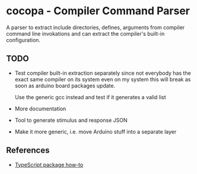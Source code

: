 # cocopa - Compiler Command Parser
A parser to extract include directories, defines, arguments from compiler command line invokations and can extract the compiler's built-in configuration.

## TODO
* Test compiler built-in extraction separately since not everybody has the exact same compiler on its system even on my system this will break as soon as arduino board packages update.  
  
  Use the generic gcc instead and test if it generates a valid list
* More documentation
* Tool to generate stimulus and response JSON
* Make it more generic, i.e. move Arduino stuff into a separate layer

## References
* [TypeScript package how-to](https://itnext.io/step-by-step-building-and-publishing-an-npm-typescript-package-44fe7164964c)
